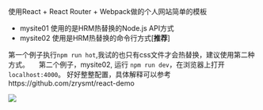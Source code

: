 
使用React + React Router + Webpack做的个人网站简单的模板
- mysite01 使用的是HRM热替换的Node.js API方式
- mysite02 使用是HRM热替换的命令行方式[**推荐**]

第一个例子执行`npm run hot`,我试的也只有css文件才会热替换，建议使用第二种方式。     
第二个例子，mysite02, 运行 `npm run dev`，在浏览器上打开`localhost:4000`。
好好整整配置，具体解释可以参考https://github.com/zrysmt/react-demo

![](https://raw.githubusercontent.com/zrysmt/react-website/master/img/react-website1.gif)
